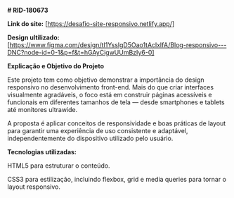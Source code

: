 **# RID-180673**

**Link do site:** [https://desafio-site-responsivo.netlify.app/]

**Design ultilizado:** [https://www.figma.com/design/tI1YsslgD5Oao1tAclxlfA/Blog-responsivo---DNC?node-id=0-1&p=f&t=hGAyCigwUUmBzIy6-0]



**Explicação e Objetivo do Projeto**

Este projeto tem como objetivo demonstrar a importância do design responsivo no desenvolvimento front-end.
Mais do que criar interfaces visualmente agradáveis, o foco está em construir páginas acessíveis e funcionais em diferentes tamanhos de tela — desde smartphones e tablets até monitores ultrawide.

A proposta é aplicar conceitos de responsividade e boas práticas de layout para garantir uma experiência de uso consistente e adaptável, independentemente do dispositivo utilizado pelo usuário.

**Tecnologias utilizadas:**

HTML5 para estruturar o conteúdo.

CSS3 para estilização, incluindo flexbox, grid e media queries para tornar o layout responsivo.
